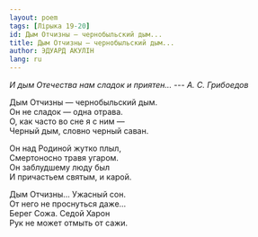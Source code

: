 ```yaml
---
layout: poem
tags: [Лірыка 19-20]
id: Дым Отчизны — чернобыльский дым...
title: Дым Отчизны — чернобыльский дым...
author: ЭДУАРД АКУЛІН
lang: ru
---
```



*И дым Отечества нам сладок и приятен... --- А. С. Грибоедов*

Дым Отчизны — чернобыльский дым.  
Он не сладок — одна отрава.  
О, как часто во сне я с ним —  
Черный дым, словно черный саван.  

Он над Родиной жутко плыл,  
Смертоносно травя угаром.  
Он заблудшему люду был  
И причастьем святым, и карой.

Дым Отчизны... Ужасный сон.  
От него не проснуться даже...  
Берег Сожа. Седой Харон  
Рук не может отмыть от сажи.  
